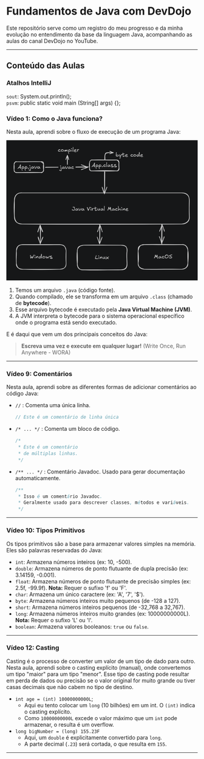 # Fundamentos de Java com DevDojo

Este repositório serve como um registro do meu progresso e da minha evolução no entendimento da base da linguagem Java, acompanhando as aulas do canal DevDojo no YouTube.

---

## Conteúdo das Aulas

### Atalhos IntelliJ
`sout`: System.out.println();  
`psvm`: public static void main (String[] args) {};


### Vídeo 1: Como o Java funciona?

Nesta aula, aprendi sobre o fluxo de execução de um programa Java:

![Fluxo Java](images/fluxoJava.png)

1.  Temos um arquivo `.java` (código fonte).
2.  Quando compilado, ele se transforma em um arquivo `.class` (chamado de **bytecode**).
3.  Esse arquivo bytecode é executado pela **Java Virtual Machine (JVM)**.
4.  A JVM interpreta o bytecode para o sistema operacional específico onde o programa está sendo executado.

E é daqui que vem um dos principais conceitos do Java:

> **Escreva uma vez e execute em qualquer lugar!** (Write Once, Run Anywhere - WORA)

---

### Vídeo 9: Comentários

Nesta aula, aprendi sobre as diferentes formas de adicionar comentários ao código Java:

* `//` : Comenta uma única linha.

    ```java
    // Este é um comentário de linha única
    ```

* `/* ... */` : Comenta um bloco de código.

    ```java
    /*
     * Este é um comentário
     * de múltiplas linhas.
     */
    ```

* `/** ... */` : Comentário Javadoc. Usado para gerar documentação automaticamente.

    ```java
    /**
     * Isso é um comentário Javadoc.
     * Geralmente usado para descrever classes, métodos e variáveis.
     */
    ```

---

### Vídeo 10: Tipos Primitivos

Os tipos primitivos são a base para armazenar valores simples na memória. Eles são palavras reservadas do Java:

* `int`: Armazena números inteiros (ex: 10, -500).
* `double`: Armazena números de ponto flutuante de dupla precisão (ex: 3.14159, -0.001).
* `float`: Armazena números de ponto flutuante de precisão simples (ex: 2.5f, -99.9f). **Nota:** Requer o sufixo 'f' ou 'F'.
* `char`: Armazena um único caractere (ex: 'A', '7', '$').
* `byte`: Armazena números inteiros muito pequenos (de -128 a 127).
* `short`: Armazena números inteiros pequenos (de -32,768 a 32,767).
* `long`: Armazena números inteiros muito grandes (ex: 10000000000L). **Nota:** Requer o sufixo 'L' ou 'l'.
* `boolean`: Armazena valores booleanos: `true` ou `false`.

---

### Vídeo 12: Casting

Casting é o processo de converter um valor de um tipo de dado para outro.
Nesta aula, aprendi sobre o casting explícito (manual), onde convertemos um tipo "maior" para um tipo "menor". 
Esse tipo de casting pode resultar em perda de dados ou precisão se o valor original for muito grande ou tiver casas decimais que não cabem no tipo de destino.
* `int age = (int) 10000000000L`;
  * Aqui eu tento colocar um `long` (10 bilhões) em um int. O `(int)` indica o casting explícito.
  * Como `10000000000L` excede o valor máximo que um `int` pode armazenar, o resulta é um overflow.
* `long bigNumber = (long) 155.23F`
  * Aqui, um `double` é explicitamente convertido para `long`.
  * A parte decimal (`.23`) será cortada, o que resulta em `155`.

---